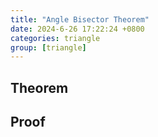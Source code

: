```yaml
---
title: "Angle Bisector Theorem"
date: 2024-6-26 17:22:24 +0800
categories: triangle
group: [triangle]
---
```


## Theorem

## Proof 
